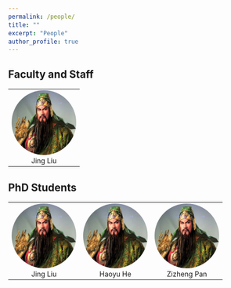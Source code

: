 ```yaml
---
permalink: /people/
title: ""
excerpt: "People"
author_profile: true
---
```


## Faculty and Staff

<table>
  <tr>
    <td align="center" valign="top" style="border: none;"><img src="../images/bohan.jpg" alt="jing" style="width:400px; height:400px;zoom:33%;border-radius: 50%;zoom:33%;" />
    <br>Jing Liu
    </td>
  </tr>
 </table>

## PhD Students

<table>
  <tr>
    <td align="center" valign="top" style="border: none;"><img src="../images/bohan.jpg" alt="jing" style="width:400px; height:400px;zoom:33%;border-radius: 50%;zoom:33%;" />
    <br>Jing Liu
    </td>
    <td align="center" valign="top" style="border: none;"><img src="../images/bohan.jpg" alt="jing" style="width:400px; height:400px;zoom:33%;border-radius: 50%;zoom:33%;" />
    <br>Haoyu He
    </td>
    <td align="center" valign="top" style="border: none;"><img src="../images/bohan.jpg" alt="jing" style="width:400px; height:400px;zoom:33%;border-radius: 50%;zoom:33%;" />
    <br>Zizheng Pan
    </td>
  </tr>
 </table>

